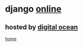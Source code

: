 # django [online](https://www.kalodev.site)
## hosted by [digital ocean](https://cloud.digitalocean.com)
[home](../.)
